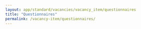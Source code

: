 ```yaml
---
layout: app/standard/vacancies/vacancy_item/questionnaires
title: "Questionnaires"
permalink: /vacancy-item/questionnaires/
---
```


<!--- This child document initializes the page in Jekyll. -->
